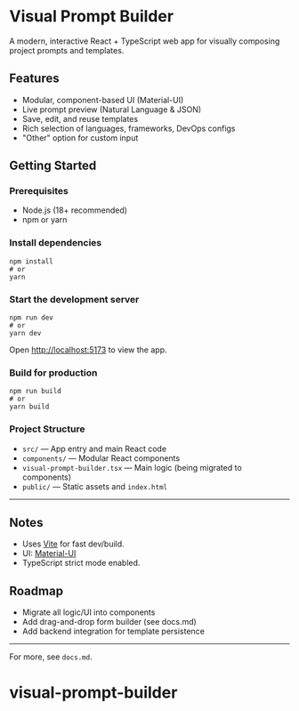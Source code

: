 # Visual Prompt Builder

A modern, interactive React + TypeScript web app for visually composing project prompts and templates.

## Features
- Modular, component-based UI (Material-UI)
- Live prompt preview (Natural Language & JSON)
- Save, edit, and reuse templates
- Rich selection of languages, frameworks, DevOps configs
- "Other" option for custom input

## Getting Started

### Prerequisites
- Node.js (18+ recommended)
- npm or yarn

### Install dependencies
```
npm install
# or
yarn
```

### Start the development server
```
npm run dev
# or
yarn dev
```

Open [http://localhost:5173](http://localhost:5173) to view the app.

### Build for production
```
npm run build
# or
yarn build
```

### Project Structure
- `src/` — App entry and main React code
- `components/` — Modular React components
- `visual-prompt-builder.tsx` — Main logic (being migrated to components)
- `public/` — Static assets and `index.html`

---

## Notes
- Uses [Vite](https://vitejs.dev/) for fast dev/build.
- UI: [Material-UI](https://mui.com/)
- TypeScript strict mode enabled.

## Roadmap
- Migrate all logic/UI into components
- Add drag-and-drop form builder (see docs.md)
- Add backend integration for template persistence

---

For more, see `docs.md`.
# visual-prompt-builder
